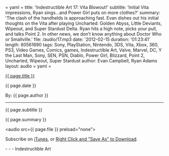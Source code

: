 = yaml =
title: 'Indestructible Art 17: Vita Blowout!'
subtitle: 'Initial Vita impressions, Ryan sings...and Power Girl puts on more clothes?'
summary: 'The clash of the handhelds is approaching fast. Evan dishes out his initial thoughts on the Vita after playing Uncharted: Golden Abyss, Little Deviants, Wipeout, and Super Stardust Delta. Ryan hits a high note, picks your pull, and talks Point 2. In other news, we don’t know anything about Doctor Who or Smallville.'
file: /audio/17.mp3
date: '2012-02-15
duration: '01:23:41'
length: 80561690
tags: Sony, PlayStation, Nintendo, 3DS, Vita, Xbox, 360, PS3, Video Games, Comics, games, Indestructible Art, Valve, Marvel, DC, Y the Last Man, Sony, SEN, PSN, Diablo, Power Girl, Blizzard, Point 2, Uncharted, Wipeout, Super Stardust
author: Evan Campbell, Ryan Adams
layout: audio
= yaml =

<a href="{{ page.url }}" class='postTitleLink'><p class='postTitle'>{{ page.title }}</p></a>
<p class='postPublished'>{{ page.date }}</p>
<p class='postAuthor'>By: {{ page.author }}</p>
<hr>
<p class='podcastSummary'>{{ page.subtitle }}</p>

<p class='podcastSummary'>{{ page.summary }}</p>

<audio src={{ page.file }} preload="none"></audio>
<p class='subLinks'>Subscribe on <a href='http://bit.ly/iapodcast'>iTunes</a>, or <a href={{ page.file }}>Right Click and "Save As" to Download</a>.</p>
- - -
Indestructible Art
